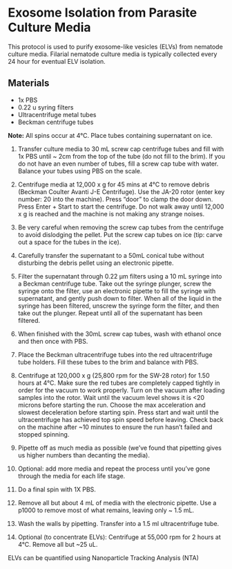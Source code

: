 # Exosome Isolation from Parasite Culture Media

This protocol is used to purify exosome-like vesicles (ELVs) from nematode culture media. Filarial nematode culture media is typically collected every 24 hour for eventual ELV isolation.

## Materials

- 1x PBS
- 0.22 u syring filters
- Ultracentrifuge metal tubes
- Beckman centrifuge tubes

**Note:** All spins occur at 4°C. Place tubes containing supernatant on ice.

1. Transfer culture media to 30 mL screw cap centrifuge tubes and fill with 1x PBS until ~ 2cm from the top of the tube (do not fill to the brim). If you do not have an even number of tubes, fill a screw cap tube with water. Balance your tubes using PBS on the scale.

2. Centrifuge media at 12,000 x g for 45 mins at 4°C to remove debris (Beckman Coulter Avanti J-E Centrifuge). Use the JA-20 rotor (enter key number: 20 into the machine). Press “door” to clamp the door down. Press Enter + Start to start the centrifuge. Do not walk away until 12,000 x g is reached and the machine is not making any strange noises.

3. Be very careful when removing the screw cap tubes from the centrifuge to avoid dislodging the pellet. Put the screw cap tubes on ice (tip: carve out a space for the tubes in the ice).

4. Carefully transfer the supernatant to a 50mL conical tube without disturbing the debris pellet using an electronic pipette.

5.  Filter the supernatant through 0.22 μm filters using a 10 mL syringe into a Beckman centrifuge tube. Take out the syringe plunger, screw the syringe onto the filter, use an electronic pipette to fill the syringe with supernatant, and gently push down to filter. When all of the liquid in the syringe has been filtered, unscrew the syringe form the filter, and then take out the plunger. Repeat until all of the supernatant has been filtered.

6. When finished with the 30mL screw cap tubes, wash with ethanol once and then once with PBS.

7. Place the Beckman ultracentrifuge tubes into the red ultracentrifuge tube holders. Fill these tubes to the brim and balance with PBS.

8. Centrifuge at 120,000 x g (25,800 rpm for the SW-28 rotor) for 1.50 hours at 4°C. Make sure the red tubes are completely capped tightly in order for the vacuum to work properly. Turn on the vacuum after loading samples into the rotor. Wait until the vacuum level shows it is <20 microns before starting the run. Choose the max acceleration and slowest deceleration before starting spin. Press start and wait until the ultracentrifuge has achieved top spin speed before leaving. Check back on the machine after ~10 minutes to ensure the run hasn’t failed and stopped spinning.

7. Pipette off as much media as possible (we’ve found that pipetting gives us higher numbers than decanting the media).

8.	Optional: add more media and repeat the process until you’ve gone through the media for each life stage.

9.	Do a final spin with 1X PBS.

10.	Remove all but about 4 mL of media with the electronic pipette. Use a p1000 to remove most of what remains, leaving only ~ 1.5 mL.

10.	Wash the walls by pipetting. Transfer into a 1.5 ml ultracentrifuge tube.

11.	Optional (to concentrate ELVs): Centrifuge at 55,000 rpm for 2 hours at 4°C. Remove all but ~25 uL.

ELVs can be quantified using Nanoparticle Tracking Analysis (NTA)
